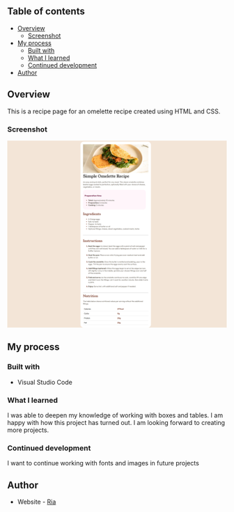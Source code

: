 

## Table of contents

- [Overview](#overview)
  - [Screenshot](#screenshot)
- [My process](#my-process)
  - [Built with](#built-with)
  - [What I learned](#what-i-learned)
  - [Continued development](#continued-development)
- [Author](#author)

## Overview
This is a recipe page for an omelette recipe created using HTML and CSS.

### Screenshot

![](Recipe/styles/OmeletteRecipe2.png)


## My process

### Built with

- Visual Studio Code


### What I learned

I was able to deepen my knowledge of working with boxes and tables. I am happy with how this project has turned out. I am looking forward to creating more projects.



### Continued development

I want to continue working with fonts and images in future projects



## Author

- Website - [Ria](https://aayrt4.github.io/)
